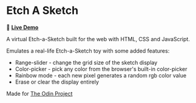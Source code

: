 # Etch A Sketch

:art: **[Live Demo](https://ikaz1.github.io/etch-a-sketch/)**

A virtual Etch-a-Sketch built for the web with HTML, CSS and JavaScript.

Emulates a real-life Etch-a-Sketch toy with some added features:

-   Range-slider - change the grid size of the sketch display
-   Color-picker - pick any color from the browser's built-in color-picker
-   Rainbow mode - each new pixel generates a random rgb color value
-   Erase or clear the display entirely

Made for [The Odin Project](https://www.theodinproject.com/lessons/foundations-etch-a-sketch)
